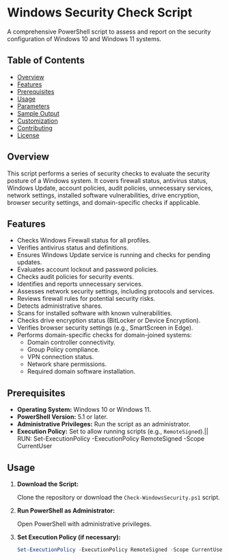 # Windows Security Check Script

A comprehensive PowerShell script to assess and report on the security configuration of Windows 10 and Windows 11 systems.

## Table of Contents

- [Overview](#overview)
- [Features](#features)
- [Prerequisites](#prerequisites)
- [Usage](#usage)
- [Parameters](#parameters)
- [Sample Output](#sample-output)
- [Customization](#customization)
- [Contributing](#contributing)
- [License](#license)

## Overview

This script performs a series of security checks to evaluate the security posture of a Windows system. It covers firewall status, antivirus status, Windows Update, account policies, audit policies, unnecessary services, network settings, installed software vulnerabilities, drive encryption, browser security settings, and domain-specific checks if applicable.

## Features

- Checks Windows Firewall status for all profiles.
- Verifies antivirus status and definitions.
- Ensures Windows Update service is running and checks for pending updates.
- Evaluates account lockout and password policies.
- Checks audit policies for security events.
- Identifies and reports unnecessary services.
- Assesses network security settings, including protocols and services.
- Reviews firewall rules for potential security risks.
- Detects administrative shares.
- Scans for installed software with known vulnerabilities.
- Checks drive encryption status (BitLocker or Device Encryption).
- Verifies browser security settings (e.g., SmartScreen in Edge).
- Performs domain-specific checks for domain-joined systems:
  - Domain controller connectivity.
  - Group Policy compliance.
  - VPN connection status.
  - Network share permissions.
  - Required domain software installation.

## Prerequisites

- **Operating System:** Windows 10 or Windows 11.
- **PowerShell Version:** 5.1 or later.
- **Administrative Privileges:** Run the script as an administrator.
- **Execution Policy:** Set to allow running scripts (e.g., `RemoteSigned`).||  RUN:  Set-ExecutionPolicy -ExecutionPolicy RemoteSigned -Scope CurrentUser


## Usage

1. **Download the Script:**

   Clone the repository or download the `Check-WindowsSecurity.ps1` script.

2. **Run PowerShell as Administrator:**

   Open PowerShell with administrative privileges.

3. **Set Execution Policy (if necessary):**

   ```powershell
   Set-ExecutionPolicy -ExecutionPolicy RemoteSigned -Scope CurrentUser
